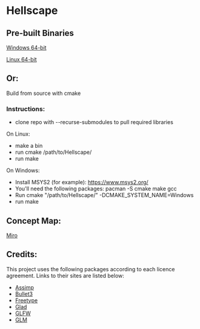# Hellscape

## Pre-built Binaries
<a id="raw-url" href="https://github.com/ryanmart00/Hellscape/raw/master/builds/Win64/Hellscape.zip"> Windows 64-bit</a>

<a id="raw-url" href="https://github.com/ryanmart00/Hellscape/raw/master/builds/Linux/Hellscape.zip"> Linux 64-bit</a>

## Or:
Build from source with cmake

### Instructions:
- clone repo with --recurse-submodules to pull required libraries

On Linux:
- make a bin 
- run cmake /path/to/Hellscape/
- run make

On Windows:
- Install MSYS2 (for example): https://www.msys2.org/
- You'll need the following packages: pacman -S cmake make gcc 
- Run cmake "/path/to/Hellscape/" -DCMAKE_SYSTEM_NAME=Windows
- run make


## Concept Map:
<a id="raw-url" href="https://miro.com/app/board/o9J_knGxncc=/"> Miro</a>


## Credits:
This project uses the following packages according to each licence agreement. Links to their sites are listed below:

- [Assimp](https://github.com/assimp/assimp)
- [Bullet3](https://github.com/bulletphysics/bullet3)
- [Freetype](https://www.freetype.org/index.html)
- [Glad](https://github.com/Dav1dde/glad)
- [GLFW](https://github.com/glfw/glfw)
- [GLM](https://github.com/g-truc/glm)
